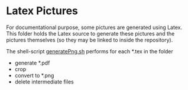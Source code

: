 # Latex Pictures
For documentational purpose, some pictures are generated using Latex. This folder holds the Latex source to generate these pictures and the pictures themselves (so they may be linked to inside the repository).

The shell-script [generatePng.sh](./generatePng.sh) performs for each *.tex in the folder

* generate *.pdf
* crop
* convert to *.png
* delete intermediate files
